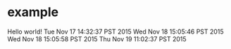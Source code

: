 # example


Hello world!
Tue Nov 17 14:32:37 PST 2015
Wed Nov 18 15:05:46 PST 2015
Wed Nov 18 15:05:58 PST 2015
Thu Nov 19 11:02:37 PST 2015
